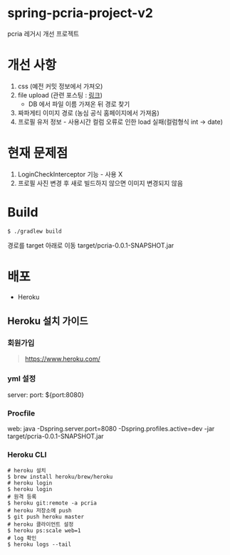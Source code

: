 # spring-pcria-project-v2
pcria 레거시 개선 프로젝트

# 개선 사항

1. css (예전 커밋 정보에서 가져오)
2. file upload (관련 포스팅 : [링크](https://takeknowledge.tistory.com/61))
   - DB 에서 파일 이름 가져온 뒤 경로 찾기
3. 짜파게티 이미지 경로 (농심 공식 홈페이지에서 가져옴)
4. 프로필 유저 정보 - 사용시간 컬럼 오류로 인한 load 실패(컬럼형식 int -> date)

# 현재 문제점

1. LoginCheckInterceptor 기능 - 사용 X
2. 프로필 사진 변경 후 새로 빌드하지 않으면 이미지 변경되지 않음

# Build

```shell
$ ./gradlew build
```
경로를 target 아래로 이동
target/pcria-0.0.1-SNAPSHOT.jar

# 배포

- Heroku

## Heroku 설치 가이드

### 회원가입

> https://www.heroku.com/

### yml 설정

server:
   port: ${port:8080}

### Procfile

web: java -Dspring.server.port=8080 -Dspring.profiles.active=dev -jar target/pcria-0.0.1-SNAPSHOT.jar

### Heroku CLI

```shell
# heroku 설치
$ brew install heroku/brew/heroku
# heroku login
$ heroku login
# 원격 등록
$ heroku git:remote -a pcria
# heroku 저장소에 push
$ git push heroku master
# heroku 클라이언트 설정
$ heroku ps:scale web=1
# log 확인
$ heroku logs --tail
```
